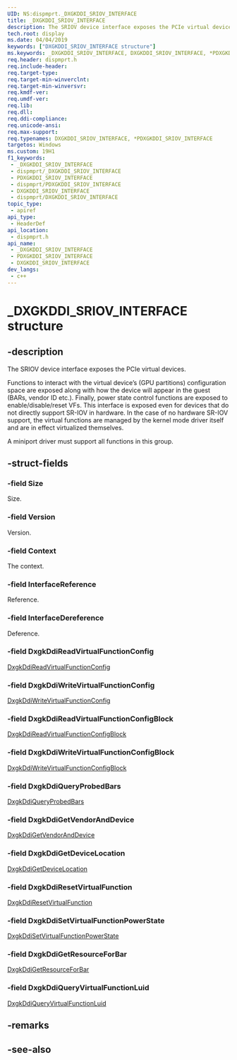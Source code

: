 ```yaml
---
UID: NS:dispmprt._DXGKDDI_SRIOV_INTERFACE
title: _DXGKDDI_SRIOV_INTERFACE
description: The SRIOV device interface exposes the PCIe virtual devices.
tech.root: display
ms.date: 04/04/2019
keywords: ["DXGKDDI_SRIOV_INTERFACE structure"]
ms.keywords: _DXGKDDI_SRIOV_INTERFACE, DXGKDDI_SRIOV_INTERFACE, *PDXGKDDI_SRIOV_INTERFACE,
req.header: dispmprt.h
req.include-header: 
req.target-type: 
req.target-min-winverclnt: 
req.target-min-winversvr: 
req.kmdf-ver: 
req.umdf-ver: 
req.lib: 
req.dll: 
req.ddi-compliance: 
req.unicode-ansi: 
req.max-support: 
req.typenames: DXGKDDI_SRIOV_INTERFACE, *PDXGKDDI_SRIOV_INTERFACE
targetos: Windows
ms.custom: 19H1
f1_keywords:
 - _DXGKDDI_SRIOV_INTERFACE
 - dispmprt/_DXGKDDI_SRIOV_INTERFACE
 - PDXGKDDI_SRIOV_INTERFACE
 - dispmprt/PDXGKDDI_SRIOV_INTERFACE
 - DXGKDDI_SRIOV_INTERFACE
 - dispmprt/DXGKDDI_SRIOV_INTERFACE
topic_type:
 - apiref
api_type:
 - HeaderDef
api_location:
 - dispmprt.h
api_name:
 - _DXGKDDI_SRIOV_INTERFACE
 - PDXGKDDI_SRIOV_INTERFACE
 - DXGKDDI_SRIOV_INTERFACE
dev_langs:
 - c++
---
```


# _DXGKDDI_SRIOV_INTERFACE structure


## -description

The SRIOV device interface exposes the PCIe virtual devices.  

Functions to interact with the virtual device’s (GPU partitions) configuration space are exposed along with how the device will appear in the guest (BARs, vendor ID etc.). Finally, power state control functions are exposed to enable/disable/reset VFs. This interface is exposed even for devices that do not directly support SR-IOV in hardware. In the case of no hardware SR-IOV support, the virtual functions are managed by the kernel mode driver itself and are in effect virtualized themselves.

A miniport driver must support all functions in this group.

## -struct-fields

### -field Size

Size.

### -field Version

Version.

### -field Context

The context.

### -field InterfaceReference

Reference.

### -field InterfaceDereference

Deference.

### -field DxgkDdiReadVirtualFunctionConfig

[DxgkDdiReadVirtualFunctionConfig](nc-dispmprt-dxgkddi_readvirtualfunctionconfig.md)

### -field DxgkDdiWriteVirtualFunctionConfig

[DxgkDdiWriteVirtualFunctionConfig](nc-dispmprt-dxgkddi_writevirtualfunctionconfig.md)

### -field DxgkDdiReadVirtualFunctionConfigBlock

[DxgkDdiReadVirtualFunctionConfigBlock](nc-dispmprt-dxgkddi_readvirtualfunctionconfigblock.md)

### -field DxgkDdiWriteVirtualFunctionConfigBlock

[DxgkDdiWriteVirtualFunctionConfigBlock](nc-dispmprt-dxgkddi_writevirtualfunctionconfigblock.md)

### -field DxgkDdiQueryProbedBars

[DxgkDdiQueryProbedBars](nc-dispmprt-dxgkddi_queryprobedbars.md)

### -field DxgkDdiGetVendorAndDevice

[DxgkDdiGetVendorAndDevice](nc-dispmprt-dxgkddi_getvendoranddevice.md)

### -field DxgkDdiGetDeviceLocation

[DxgkDdiGetDeviceLocation](nc-dispmprt-dxgkddi_getdevicelocation.md)

### -field DxgkDdiResetVirtualFunction

[DxgkDdiResetVirtualFunction](nc-dispmprt-dxgkddi_resetvirtualfunction.md)

### -field DxgkDdiSetVirtualFunctionPowerState

[DxgkDdiSetVirtualFunctionPowerState](nc-dispmprt-dxgkddi_setvirtualfunctionpowerstate.md)

### -field DxgkDdiGetResourceForBar

[DxgkDdiGetResourceForBar](nc-dispmprt-dxgkddi_getresourceforbar.md)

### -field DxgkDdiQueryVirtualFunctionLuid

 
[DxgkDdiQueryVirtualFunctionLuid](nc-dispmprt-dxgkddi_queryvirtualfunctionluid.md)

## -remarks

## -see-also

